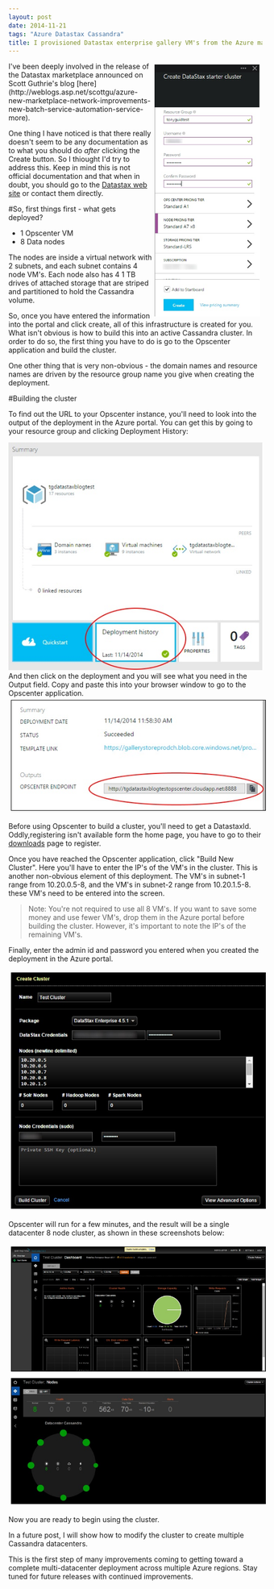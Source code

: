 ```yaml
---
layout: post
date: 2014-11-21
tags: "Azure Datastax Cassandra"
title: I provisioned Datastax enterprise gallery VM's from the Azure marketplace, now what?
---
```

<img src="images/DSCreate.jpg" style="float:right; margin:5px; max-height:500px;" />
I've been deeply involved in the release of the Datastax marketplace announced on Scott Guthrie's blog [here](http://weblogs.asp.net/scottgu/azure-new-marketplace-network-improvements-new-batch-service-automation-service-more). 

One thing I have noticed is that there really doesn't seem to be any documentation as to what you should do <i>after</i> clicking the Create button. So I thiought I'd try to address this. Keep in mind this is not official documentation and that when in doubt, you should go to the [Datastax web site](http://www.datastax.com) or contact them directly.

#So, first things first - what gets deployed?

- 1 Opscenter VM
- 8 Data nodes

The nodes are inside a virtual network with 2 subnets, and each subnet contains 4 node VM's. Each node also has 4 1 TB drives of attached storage that are striped and partitioned to hold the Cassandra volume.



So, once you have entered the information into the portal and click create, all of this infrastructure is created for you. What isn't obvious is how to build this into an active Cassandra cluster. In order to do so, the first thing you have to do is go to the Opscenter application and build the cluster.

One other thing that is very non-obvious - the domain names and resource names are driven by the resource group name you give when creating the deployment.



#Building the cluster

To find out the URL to your Opscenter instance, you'll need to look into the output of the deployment in the Azure portal. You can get this by going to your resource group and clicking Deployment History:

<img src="images/DSDeployHist.jpg"  />
<br>
And then click on the deployment and you will see what you need in the Output field. Copy and paste this into your browser window to go to the Opscenter application.

<img src="images/DSOpscenterURL.jpg" style="border:1px solid black; margin:5px;" />
<br>


Before using Opscenter to build a cluster, you'll need to get a DatastaxId. Oddly,registering isn't available form the home page, you have to go to their [downloads](http://www.datastax.com/download) page to register.

Once you have reached the Opscenter application, click "Build New Cluster". Here you'll have to enter the IP's of the VM's in the cluster. This is another non-obvious element of this deployment. The VM's in subnet-1 range from 10.20.0.5-8, and the VM's in subnet-2 range from 10.20.1.5-8. these VM's need to be entered into the screen.

> Note: You're not required to use all 8 VM's. If you want to save some money and use fewer VM's, drop them in the Azure portal before building the cluster. However, it's important to note the IP's of the remaining VM's.

Finally, enter the admin id and password you entered when you created the deployment in the Azure portal.

<img src="images/DSBuildCluster.jpg" style="border:1px solid black; margin:5px;" />

Opscenter will run for a few minutes, and the result will be a single datacenter 8 node cluster, as shown in these screenshots below:

<img src="images/DSDashboard.jpg" style="border:1px solid black; margin:5px;" />
<img src="images/DSnodeRing.jpg" style="border:1px solid black; margin:5px;" />

Now you are ready to begin using the cluster.


In a future post, I will show how to modify the cluster to create multiple Cassandra datacenters.

This is the first step of many improvements coming to getting toward a complete multi-datacenter deployment across multiple Azure regions. Stay tuned for future releases with continued improvements.


